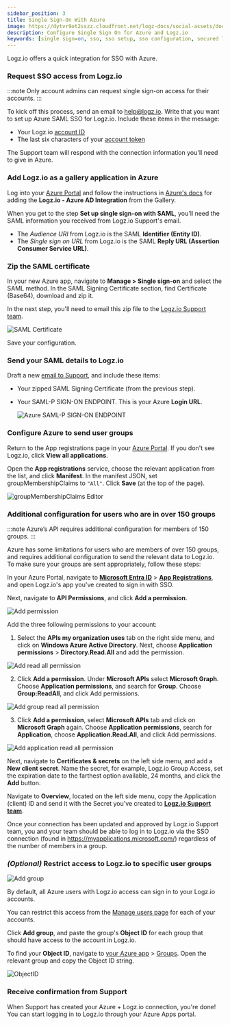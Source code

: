 ```yaml
---
sidebar_position: 3
title: Single Sign-On With Azure
image: https://dytvr9ot2sszz.cloudfront.net/logz-docs/social-assets/docs-social.jpg
description: Configure Single Sign On for Azure and Logz.io
keywords: [single sign=on, sso, sso setup, sso configuration, secured login, integration, azure]
---
```


Logz.io offers a quick integration for SSO with Azure.


### Request SSO access from Logz.io

:::note
Only account admins can request single sign-on access for their accounts.
:::


To kick off this process, send an email to [help@logz.io](mailto:help@logz.io).
Write that you want to set up Azure SAML SSO for Logz.io.
Include these items in the message:

* Your Logz.io [account ID](https://app.logz.io/#/dashboard/settings/general)
* The last six characters of your [account token](https://app.logz.io/#/dashboard/settings/manage-accounts)

The Support team will respond with the connection information you'll need to give in Azure.

### Add Logz.io as a gallery application in Azure

Log into your [Azure Portal](https://portal.azure.com/) and follow the instructions in [Azure's docs](https://docs.microsoft.com/en-us/azure/active-directory/saas-apps/logzio-cloud-observability-for-engineers-tutorial) for adding the **Logz.io - Azure AD Integration** from the  Gallery.

When you get to the step **Set up single sign-on with SAML**, you'll need the SAML information you received from Logz.io Support's email.

* The _Audience URI_ from Logz.io is the SAML **Identifier (Entity ID)**.
* The _Single sign on URL_ from Logz.io is the SAML **Reply URL (Assertion Consumer Service URL)**.

### Zip the SAML certificate

In your new Azure app, navigate to **Manage > Single sign-on** and select the SAML method. In the SAML Signing Certificate section, find Certificate (Base64), download and zip it.

In the next step, you'll need to email this zip file to the [Logz.io Support team](mailto:help@logz.io).

![SAML Certificate](https://dytvr9ot2sszz.cloudfront.net/logz-docs/sso-providers/azure/azure-saml-download.png)

Save your configuration.

### Send your SAML details to Logz.io

Draft a new [email to Support](mailto:help@logz.io), and include these items:

* Your zipped SAML Signing Certificate (from the previous step).
* Your SAML-P SIGN-ON ENDPOINT.
  This is your Azure **Login URL**.

  ![Azure SAML-P SIGN-ON ENDPOINT](https://dytvr9ot2sszz.cloudfront.net/logz-docs/sso-providers/azure/setup-azure-mar24.png)


### Configure Azure to send user groups

Return to the App registrations page in your [Azure Portal](https://portal.azure.com/).
If you don't see Logz.io, click **View all applications**.

Open the **App registrations** service, choose the relevant application from the list, and click **Manifest**.
In the manifest JSON, set groupMembershipClaims to `"All"`.
Click **Save** (at the top of the page).

![groupMembershipClaims Editor](https://dytvr9ot2sszz.cloudfront.net/logz-docs/sso-providers/azure/azure-sso-app-json-mar.png)

### Additional configuration for users who are in over 150 groups

:::note
Azure’s API requires additional configuration for members of 150 groups.
:::

Azure has some limitations for users who are members of over 150 groups, and requires additional configuration to send the relevant data to Logz.io. To make sure your groups are sent appropriately, follow these steps:

In your Azure Portal, navigate to **[Microsoft Entra ID](https://portal.azure.com/#blade/Microsoft_AAD_IAM/ActiveDirectoryMenuBlade/Overview)** > **[App Registrations](https://portal.azure.com/#view/Microsoft_AAD_RegisteredApps/ApplicationsListBlade)**, and open Logz.io's app you've created to sign in with SSO.

Next, navigate to **API Permissions**, and click **Add a permission**.

![Add permission](https://dytvr9ot2sszz.cloudfront.net/logz-docs/sso-providers/azure/add-permission-mar.png)

Add the three following permissions to your account:

  1. Select the **APIs my organization uses** tab on the right side menu, and click on **Windows Azure Active Directory**. Next, choose **Application permissions** > **Directory.Read.All** and add the permission.

  ![Add read all permission](https://dytvr9ot2sszz.cloudfront.net/logz-docs/sso-providers/azure/directory-read-all-mar.png)
  
  2. Click **Add a permission**. Under **Microsoft APIs** select **Microsoft Graph**.
  Choose **Application permissions**, and search for **Group**. Choose **Group:ReadAll**, and click Add permissions.

  ![Add group read all permission](https://dytvr9ot2sszz.cloudfront.net/logz-docs/sso-providers/azure/group-read-all-mar.png)
  
  3. Click **Add a permission**, select **Microsoft APIs** tab and click on **Microsoft Graph** again.
  Choose **Application permissions**, search for **Application**, choose **Application.Read.All**, and click Add permissions.

  ![Add application read all permission](https://dytvr9ot2sszz.cloudfront.net/logz-docs/sso-providers/azure/application-read-all-mar.png)

Next, navigate to **Certificates & secrets** on the left side menu, and add a **New client secret**. Name the secret, for example, Logz.io Group Access, set the expiration date to the farthest option available, 24 months, and click the **Add** button.

Navigate to **Overview**, located on the left side menu, copy the Application (client) ID and send it with the Secret you've created to **[Logz.io Support team](mailto:help@logz.io)**.

Once your connection has been updated and approved by Logz.io Support team, you and your team should be able to log in to Logz.io via the SSO connection (found in https://myapplications.microsoft.com/) regardless of the number of members in a group.


### _(Optional)_ Restrict access to Logz.io to specific user groups

![Add group](https://dytvr9ot2sszz.cloudfront.net/logz-docs/sso-providers/azure/azure-manage-users-groups.png)

By default, all Azure users with Logz.io access can sign in to your Logz.io accounts.

You can restrict this access from the [Manage users page](https://app.logz.io/#/dashboard/settings/manage-users) for each of your accounts.

Click **Add group**, and paste the group's **Object ID** for each group that should have access to the account in Logz.io.

To find your **Object ID**, navigate to [your Azure app](https://portal.azure.com/) > [Groups](https://portal.azure.com/#blade/Microsoft_AAD_IAM/GroupsManagementMenuBlade/AllGroups). Open the relevant group and copy the Object ID string.

![ObjectID](https://dytvr9ot2sszz.cloudfront.net/logz-docs/sso-providers/azure/group-object-id.png)


### Receive confirmation from Support

When Support has created your Azure + Logz.io connection, you're done!
You can start logging in to Logz.io through your Azure Apps portal.
